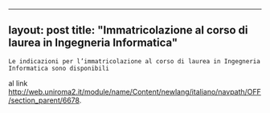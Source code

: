 
---
layout: post
title:  "Immatricolazione al corso di laurea in Ingegneria Informatica"
---
	Le indicazioni per l’immatricolazione al corso di laurea in Ingegneria Informatica sono disponibili   
al link <http://web.uniroma2.it/module/name/Content/newlang/italiano/navpath/OFF/section_parent/6678>.